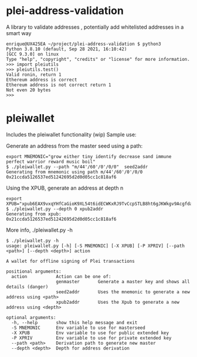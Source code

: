 # plei-address-validation
A library to validate addresses , potentially add whitelisted addresses in a smart way

```
enrique@UX425EA ~/project/plei-address-validation $ python3
Python 3.8.10 (default, Sep 28 2021, 16:10:42) 
[GCC 9.3.0] on linux
Type "help", "copyright", "credits" or "license" for more information.
>>> import pleiutils
>>> pleiutils.test()
Valid ronin, return 1
Ethereum address is correct
Ethereum address is not correct return 1
Not even 20 bytes
>>>
```
# pleiwallet
Includes the pleiwallet functionality (wip)
Sample use:

Generate an address from the master seed using a path:
```
export MNEMONIC="grow either tiny identify decrease sand immune perfect warrior reward music boil"
$ ./pleiwallet.py --path "m/44'/60'/0'/0/0"  seed2addr
Generating from mnemonic using path m/44'/60'/0'/0/0
0x21ccda5126537ed51242695d2d0d05cc1c818af6
```

Using the XPUB, generate an address at depth n
```
export XPUB="xpub6EAX9vxqYHfCaGioK9XL54t6idECWKxRJ9TvCcpSTLB8ht6gJKWkgv9AcgfdaVLbLsZehC6UyAc2hs4wkWpaokXm5UmD2Uz7kRqVGh4mLW6"
$ ./pleiwallet.py --depth 0 xpub2addr
Generating from xpub:
0x21ccda5126537ed51242695d2d0d05cc1c818af6
```

More info, ./pleiwallet.py -h
```
$ ./pleiwallet.py -h
usage: pleiwallet.py [-h] [-S MNEMONIC] [-X XPUB] [-P XPRIV] [--path <path>] [--depth <depth>] action

A wallet for offline signing of Plei transactions

positional arguments:
  action           Action can be one of: 
                   genmaster       Generate a master key and shows all details (danger) 
                   seed2addr       Uses the mnemonic to generate a new address using <path>
                   xpub2addr       Uses the Xpub to generate a new address using <depth>

optional arguments:
  -h, --help       show this help message and exit
  -S MNEMONIC      Env variable to use for masterseed
  -X XPUB          Env variable to use for public extended key
  -P XPRIV         Env variable to use for private extended key
  --path <path>    Derivation path to generate new master
  --depth <depth>  Depth for address derivation
```



